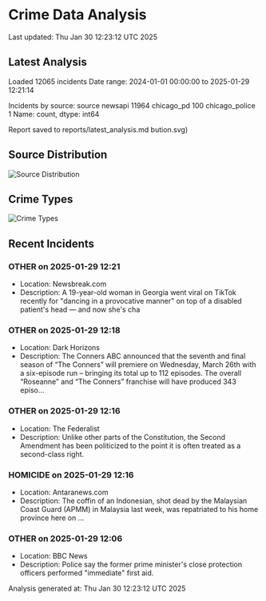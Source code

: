 # Crime Data Analysis
Last updated: Thu Jan 30 12:23:12 UTC 2025

## Latest Analysis

Loaded 12065 incidents
Date range: 2024-01-01 00:00:00 to 2025-01-29 12:21:14

Incidents by source:
source
newsapi           11964
chicago_pd          100
chicago_police        1
Name: count, dtype: int64

Report saved to reports/latest_analysis.md
bution.svg)

## Source Distribution
![Source Distribution](images/source_distribution.svg)

## Crime Types
![Crime Types](images/crime_types.svg)

## Recent Incidents

### OTHER on 2025-01-29 12:21
- Location: Newsbreak.com
- Description: A 19-year-old woman in Georgia went viral on TikTok recently for "dancing in a provocative manner" on top of a disabled patient's head — and now she's cha


### OTHER on 2025-01-29 12:18
- Location: Dark Horizons
- Description: The Conners ABC announced that the seventh and final season of “The Conners” will premiere on Wednesday, March 26th with a six-episode run – bringing its total up to 112 episodes. The overall “Roseanne” and “The Conners” franchise will have produced 343 episo…


### OTHER on 2025-01-29 12:16
- Location: The Federalist
- Description: Unlike other parts of the Constitution, the Second Amendment has been politicized to the point it is often treated as a second-class right.


### HOMICIDE on 2025-01-29 12:16
- Location: Antaranews.com
- Description: The coffin of an Indonesian, shot dead by the Malaysian Coast Guard (APMM) in Malaysia last week, was repatriated to his home province here on ...


### OTHER on 2025-01-29 12:06
- Location: BBC News
- Description: Police say the former prime minister's close protection officers performed "immediate" first aid.

Analysis generated at: Thu Jan 30 12:23:12 UTC 2025
